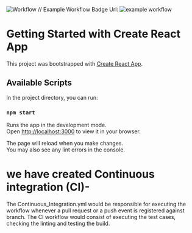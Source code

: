 ![Workflow](https://github.com/<OWNER>/<REPOSITORY>/actions/workflows/<WORKFLOW_FILE>/badge.svg)
// Example Workflow Badge Url:
![example workflow](https://github.com/github/docs/actions/workflows/main.yml/badge.svg)



# Getting Started with Create React App

This project was bootstrapped with [Create React App](https://github.com/facebook/create-react-app).

## Available Scripts

In the project directory, you can run:

### `npm start`

Runs the app in the development mode.\
Open [http://localhost:3000](http://localhost:3000) to view it in your browser.

The page will reload when you make changes.\
You may also see any lint errors in the console.


# we have created Continuous integration (CI)-
The Continuous_Integration.yml would be responsible for executing the workflow whenever a pull request or a push event is registered against  branch. The CI workflow would consist of executing the test cases, checking the linting and testing the build.

